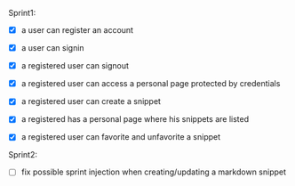 Sprint1:

- [x] a user can register an account
- [x] a user can signin
- [x] a registered user can signout
- [x] a registered user can access a personal page protected by credentials

- [x] a registered user can create a snippet
- [x] a registered has a personal page where his snippets are listed
- [x] a registered user can favorite and unfavorite a snippet

Sprint2:

- [ ] fix possible sprint injection when creating/updating a markdown snippet

